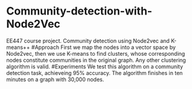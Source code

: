 # Community-detection-with-Node2Vec
EE447 course project. Community detection using Node2vec and K-means++ 
#Approach
First we map the nodes into a vector space by Node2vec, then we use K-means to find clusters, whose corresponding nodes constitute communities in the original graph.
Any other clustering algorithm is valid.
#Experiments
We test this algorithm on a community detection task, achieveing 95% accuracy. The algorithm finishes in ten minutes on a graph with 30,000 nodes.
